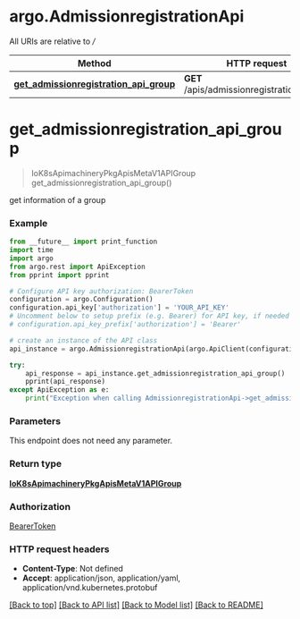 # argo.AdmissionregistrationApi

All URIs are relative to */*

Method | HTTP request | Description
------------- | ------------- | -------------
[**get_admissionregistration_api_group**](AdmissionregistrationApi.md#get_admissionregistration_api_group) | **GET** /apis/admissionregistration.k8s.io/ | 

# **get_admissionregistration_api_group**
> IoK8sApimachineryPkgApisMetaV1APIGroup get_admissionregistration_api_group()



get information of a group

### Example
```python
from __future__ import print_function
import time
import argo
from argo.rest import ApiException
from pprint import pprint

# Configure API key authorization: BearerToken
configuration = argo.Configuration()
configuration.api_key['authorization'] = 'YOUR_API_KEY'
# Uncomment below to setup prefix (e.g. Bearer) for API key, if needed
# configuration.api_key_prefix['authorization'] = 'Bearer'

# create an instance of the API class
api_instance = argo.AdmissionregistrationApi(argo.ApiClient(configuration))

try:
    api_response = api_instance.get_admissionregistration_api_group()
    pprint(api_response)
except ApiException as e:
    print("Exception when calling AdmissionregistrationApi->get_admissionregistration_api_group: %s\n" % e)
```

### Parameters
This endpoint does not need any parameter.

### Return type

[**IoK8sApimachineryPkgApisMetaV1APIGroup**](IoK8sApimachineryPkgApisMetaV1APIGroup.md)

### Authorization

[BearerToken](../README.md#BearerToken)

### HTTP request headers

 - **Content-Type**: Not defined
 - **Accept**: application/json, application/yaml, application/vnd.kubernetes.protobuf

[[Back to top]](#) [[Back to API list]](../README.md#documentation-for-api-endpoints) [[Back to Model list]](../README.md#documentation-for-models) [[Back to README]](../README.md)

